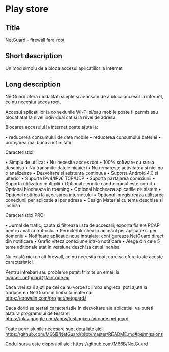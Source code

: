 Play store
==========

Title
-----
NetGuard - firewall fara root


Short description
-----------------
Un mod simplu de a bloca accesul aplicatiilor la internet


Long description
----------------
NetGuard ofera modalitati simple si avansate de a bloca accesul la internet, ce nu necesita acces root.

Accesul aplicatiilor la conexiunile Wi-Fi si/sau mobile poate fi permis sau blocat atat la nivel individual cat si la nivel de adresa.

Blocarea accesului la internet poate ajuta la:

&bull; reducerea consumului de date mobile
&bull; reducerea consumului bateriei
&bull; protejarea mai buna a intimitatii

Caracteristici:

&bull; Simplu de utilizat
&bull; Nu necesita acces root
&bull; 100% software cu sursa deschisa
&bull; Nu transmite datele nicaieri
&bull; Nu urmareste activitatea si nici nu o analizeaza
&bull; Dezvoltare si asistenta continuua
&bull; Suporta Android 4.0 si ulterior
&bull; Suporta IPv4/IPv6 TCP/UDP
&bull; Suporta partajarea conexiunii
&bull; Suporta utilizatori multiplii
&bull; Optional permite cand ecranul este pornit
&bull; Optional blocheaza in roaming
&bull; Optional blocheaza aplicatiile de sistem
&bull; Optional notifica la accesarea internetului
&bull; Optional inregistreaza utilizarea conexiunii per aplicatie si per adresa
&bull; Design Material cu tema deschisa si inchisa

Caracteristici PRO:

&bull; Jurnal de trafic; cauta si filtreaza lista de accesari; exporta fisiere PCAP pentru analiza traficului
&bull; Permite/blocheaza accesul per aplicatie si per domeniu
&bull; Notificare aplicatie noua instalata; configureaza NetGuard direct din notificare
&bull; Grafic viteza conexiune intr-o notificare
&bull; Alege din cele 5 teme aditionale atat in versiune deschisa cat si inchisa

Nu există nici un alt firewall, ce nu necesita root, care sa ofere toate aceste caracteristici.

Pentru intrebari sau probleme puteti trimite un email la marcel+netguard@faircode.eu

Daca vrei sa ii ajuti pe cei ce nu vorbesc limba engleza, poti ajuta la traducerea NetGuard in limba ta materna: https://crowdin.com/project/netguard/

Daca doriti sa testati caracteristile in dezvoltare ale aplicatiei, va puteti alatura programului de testare: https://play.google.com/apps/testing/eu.faircode.netguard

Toate permisiunile necesare sunt detaliate aici: https://github.com/M66B/NetGuard/blob/master/README.md#permissions

Codul sursa este disponibil aici: https://github.com/M66B/NetGuard
